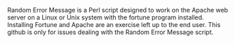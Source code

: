 Random Error Message is a Perl script designed to work on the Apache web server on a Linux or Unix system with the fortune program installed. Installing Fortune and Apache are an exercise left up to the end user. This github is only for issues dealing with the Random Error Message script.